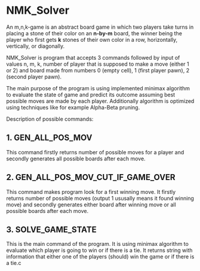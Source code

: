 
# NMK_Solver

An m,n,k-game is an abstract board game in which two players take turns in placing a stone of their color on an **n-by-m** board, the winner being the player who first gets **k** stones of their own color in a row, horizontally, vertically, or diagonally.

NMK_Solver is program that accepts 3 commands followed by input of values n, m, k, number of player that is supposed to make a move (either 1 or 2) and board made from numbers 0 (empty cell), 1 (first player pawn), 2 (second player pawn).

The main purpose of the program is using implemented minimax algorithm to evaluate the state of game and predict its outcome assuming best possible moves are made by each player. Additionally algorithm is optimized using techniques like for example Alpha-Beta pruning.

Description of possible commands:

## 1. GEN_ALL_POS_MOV
This command firstly returns number of possible moves for a player and secondly generates all possible boards after each move.


## 2. GEN_ALL_POS_MOV_CUT_IF_GAME_OVER
This command makes program look for a first winning move. It firstly returns number of possible moves (output 1 ususally means it found winning move) and secondly generates either board after winning move or all possible boards after each move. 


## 3. SOLVE_GAME_STATE
This is the main command of the program. It is using minimax algorithm to evaluate which player is going to win or if there is a tie. It returns string with information that either one of the players (should) win the game or if there is a tie.c 

